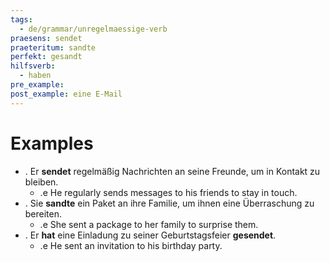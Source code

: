 ```yaml
---
tags:
  - de/grammar/unregelmaessige-verb
praesens: sendet
praeteritum: sandte
perfekt: gesandt
hilfsverb:
  - haben
pre_example: 
post_example: eine E-Mail
---
```


# Examples
- . Er **sendet** regelmäßig Nachrichten an seine Freunde, um in Kontakt zu bleiben.
	- .e He regularly sends messages to his friends to stay in touch.
- . Sie **sandte** ein Paket an ihre Familie, um ihnen eine Überraschung zu bereiten.
	- .e She sent a package to her family to surprise them.
- . Er **hat** eine Einladung zu seiner Geburtstagsfeier **gesendet**.
	- .e He sent an invitation to his birthday party.
